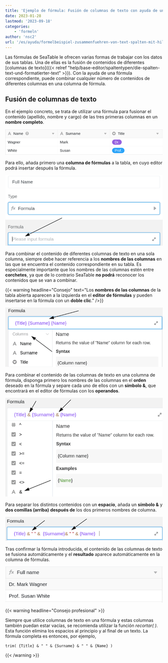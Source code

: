 ```yaml
---
title: 'Ejemplo de fórmula: Fusión de columnas de texto con ayuda de una fórmula'
date: 2023-01-28
lastmod: '2023-09-18'
categories:
    - 'formeln'
author: 'nsc2'
url: '/es/ayuda/formelbeispiel-zusammenfuehren-von-text-spalten-mit-hilfe-einer-formel'
---
```


Las fórmulas de SeaTable le ofrecen varias formas de trabajar con los datos de sus tablas. Una de ellas es la fusión de contenidos de diferentes [columnas de texto]({{< relref "help/base-editor/spaltentypen/die-spalten-text-und-formatierter-text" >}}). Con la ayuda de una fórmula correspondiente, puede combinar cualquier número de contenidos de diferentes columnas en una columna de fórmula.

## Fusión de columnas de texto

En el ejemplo concreto, se trata de utilizar una fórmula para fusionar el contenido (apellido, nombre y cargo) de las tres primeras columnas en un **nombre completo**.

![Tabla de ejemplo para fusionar distintos contenidos en una columna de fórmulas](images/example-table-zusammenfuehren-von-inhalten-mit-Formel.png)

Para ello, añada primero una **columna de fórmulas** a la tabla, en cuyo editor podrá insertar después la fórmula.

![Añadir una fórmula en el campo de texto previsto a tal efecto](images/insert-formular-example-1.png)

Para combinar el contenido de diferentes columnas de texto en una sola columna, siempre debe hacer referencia a los **nombres de las columnas** en las que se encuentra el contenido correspondiente en su tabla. Es especialmente importante que los nombres de las columnas estén entre **corchetes**, ya que de lo contrario SeaTable **no podrá** reconocer los contenidos que se van a combinar.

{{< warning  headline="Consejo"  text="Los **nombres de las columnas** de la tabla abierta aparecen a la izquierda en el **editor de fórmulas** y pueden insertarse en la fórmula con un **doble clic**." />}}

![Cuando haga referencia a nombres de columnas en sus tablas, enciérrelos siempre entre llaves](images/verweis-auf-spaltennamen-in-formel-beispiel-2.png)

Para combinar el contenido de las columnas de texto en una columna de fórmula, disponga primero los nombres de las columnas en el **orden** deseado en la fórmula y separe cada uno de ellos con un **símbolo &**, que encontrará en el editor de fórmulas con los **operandos**.

![Coloque los nombres de las distintas columnas en el orden deseado en la fórmula y sepárelos con el símbolo &.](images/insert-symbols.png)

Para separar los distintos contenidos con un **espacio**, añada un **símbolo &** y **dos comillas (arriba)** **después de** los dos primeros nombres de columna.

![Añadir un símbolo & adicional y dos comillas después de los dos primeros nombres de columna](images/insert-and-22-22-to-the-formular.png)

Tras confirmar la fórmula introducida, el contenido de las columnas de texto se fusiona automáticamente y el **resultado** aparece automáticamente en la columna de fórmulas.

![Columna Fórmula después de confirmar la fórmula introducida.](images/table-example-2-after-formular.png)

{{< warning  headline="Consejo profesional" >}}

Siempre que utilice columnas de texto en una fórmula y estas columnas también puedan estar vacías, se recomienda utilizar la función _recortar( )_. Esta función elimina los espacios al principio y al final de un texto. La fórmula completa es entonces, por ejemplo,

```
trim( {Title} & " " & {Surname} & " " & {Name} )
```

{{< /warning >}}
